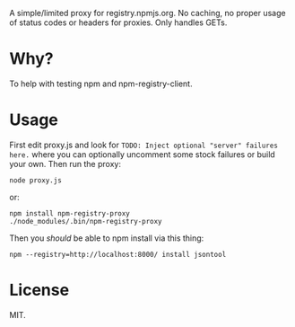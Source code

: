 A simple/limited proxy for registry.npmjs.org. No caching, no proper usage of
status codes or headers for proxies. Only handles GETs.


# Why?

To help with testing npm and npm-registry-client.


# Usage

First edit proxy.js and look for `TODO: Inject optional "server" failures
here.` where you can optionally uncomment some stock failures or build your
own. Then run the proxy:

    node proxy.js

or:

    npm install npm-registry-proxy
    ./node_modules/.bin/npm-registry-proxy


Then you *should* be able to npm install via this thing:

    npm --registry=http://localhost:8000/ install jsontool


# License

MIT.
